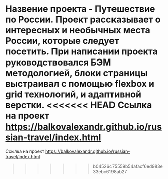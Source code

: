 Назвение проекта - Путешествие по России.
Проект рассказывает о интересных и необычных места России, которые следует посетить.
При написании проекта руководствовался БЭМ методологией, блоки страницы выстраивал с помощью flexbox и grid технологий, и адаптивной верстки.
<<<<<<< HEAD
Ссылка на проект https://balkovalexandr.github.io/russian-travel/index.html 
=======
Ссылка на проект https://balkovalexandr.github.io/russian-travel/index.html
>>>>>>> b04526c75559b54afacf6ed983e33ebc6198ab27
